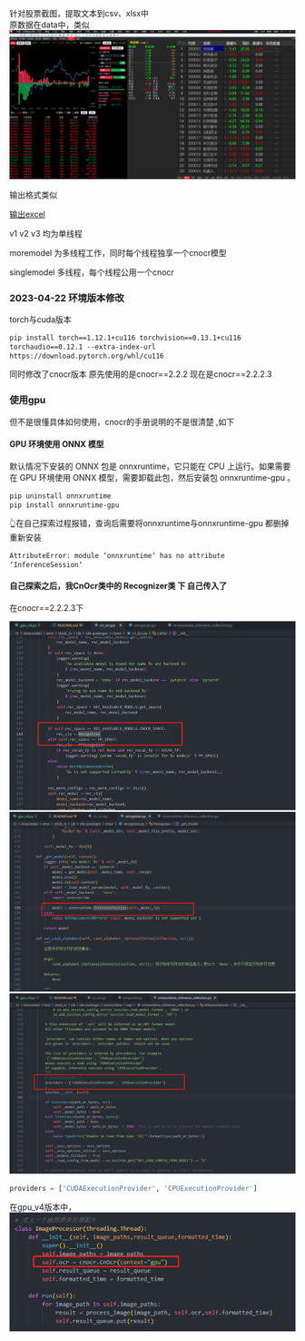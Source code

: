 针对股票截图，提取文本到csv、xlsx中  
原数据在data中，类似 
![image](static/index.png)  

输出格式类似    

[输出excel](https://github.com/liugehaizaixue/stock_cv/blob/main/res/%E6%96%87%E6%9C%AC2023-04-19.xlsx)


v1 v2 v3 均为单线程  

moremodel 为多线程工作，同时每个线程独享一个cnocr模型   

singlemodel 多线程，每个线程公用一个cnocr   

### 2023-04-22 环境版本修改
torch与cuda版本
```
pip install torch==1.12.1+cu116 torchvision==0.13.1+cu116 torchaudio==0.12.1 --extra-index-url https://download.pytorch.org/whl/cu116
```

同时修改了cnocr版本
原先使用的是cnocr==2.2.2
现在是cnocr==2.2.2.3

### 使用gpu  

但不是很懂具体如何使用，cnocr的手册说明的不是很清楚 ,如下
#### GPU 环境使用 ONNX 模型  
默认情况下安装的 ONNX 包是 onnxruntime，它只能在 CPU 上运行。如果需要在 GPU 环境使用 ONNX 模型，需要卸载此包，然后安装包 onnxruntime-gpu 。  
```
pip uninstall onnxruntime
pip install onnxruntime-gpu
```
  

👆在自己探索过程报错，查询后需要将onnxruntime与onnxruntime-gpu 都删掉 重新安装
```
AttributeError: module ‘onnxruntime‘ has no attribute ‘InferenceSession‘
```

#### 自己探索之后，我CnOcr类中的 Recognizer类 下 自己传入了   
在cnocr==2.2.2.3下  

![image](static/cnocr_gpu_1.png)  
![image](static/cnocr_gpu_2.png)  
![image](static/cnocr_gpu_3.png)  

  
```python  
providers = ['CUDAExecutionProvider', 'CPUExecutionProvider']  
```  
 
在gpu_v4版本中，  
![image](static/cnocr_gpu_4.png)    
